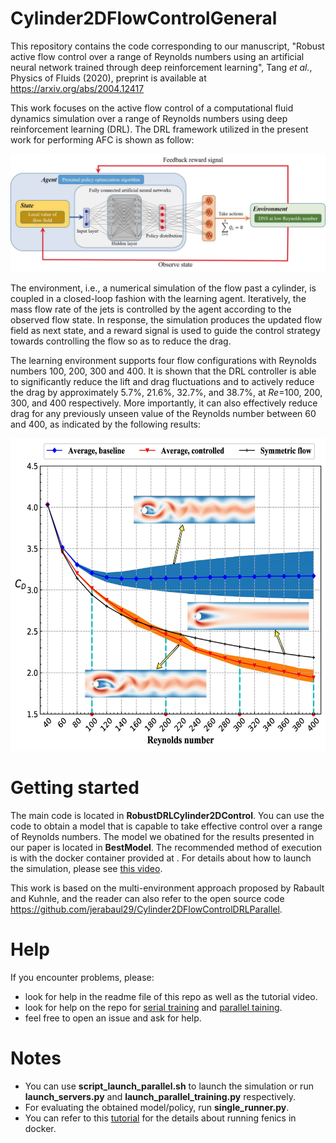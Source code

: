 # Cylinder2DFlowControlGeneral

This repository contains the code corresponding to our manuscript, "Robust
active flow control over a range of Reynolds numbers using an artificial neural
network trained through deep reinforcement learning", Tang *et al.*, Physics of
Fluids (2020), preprint is available at https://arxiv.org/abs/2004.12417

This work focuses on the active flow control of a computational fluid dynamics
simulation over a range of Reynolds numbers using deep reinforcement learning
(DRL). The DRL framework utilized in the present work for performing AFC is
shown as follow:

![DRL framework](./figure/DRLFramework.jpg)

The environment, i.e., a numerical simulation of the flow past a cylinder, is
coupled in a closed-loop fashion with the learning agent. Iteratively, the mass
flow rate of the jets is controlled by the agent according to the observed flow
state. In response, the simulation produces the updated flow field as next
state, and a reward signal is used to guide the control strategy towards
controlling the flow so as to reduce the drag. 

The learning environment supports four flow configurations with Reynolds numbers
100, 200, 300 and 400. It is shown that the DRL controller is able to
significantly reduce the lift and drag fluctuations and to actively reduce the
drag by approximately 5.7%, 21.6%, 32.7%, and 38.7%, at *Re*=100, 200, 300, and
400 respectively. More importantly, it can also effectively reduce drag for any
previously unseen value of the Reynolds number between 60 and 400, as indicated
by the following results:

<img src="./figure/RobustControl.jpg" width="600px" height="500px"/>

# Getting started

The main code is located in **RobustDRLCylinder2DControl**. You can use the code
to obtain a model that is capable to take effective control over a range of
Reynolds numbers. The model we obatined for the results presented in our paper
is located in **BestModel**. The recommended method of execution is with the
docker container provided at . For details about how to launch the simulation,
please see [this video](https://asciinema.org/a/326357).

This work is based on the multi-environment approach proposed by Rabault and
Kuhnle, and the reader can also refer to the open source code
https://github.com/jerabaul29/Cylinder2DFlowControlDRLParallel.

# Help

If you encounter problems, please:

- look for help in the readme file of this repo as well as the tutorial video.
- look for help on the repo for [serial
  training](https://github.com/jerabaul29/Cylinder2DFlowControlDRL) and
  [parallel
  taining](https://github.com/jerabaul29/Cylinder2DFlowControlDRLParallel).
- feel free to open an issue and ask for help.

# Notes
- You can use **script_launch_parallel.sh** to launch the simulation or run
  **launch_servers.py** and **launch_parallel_training.py** respectively.
- For evaluating the obtained model/policy, run **single_runner.py**.
- You can refer to this [tutorial](https://fenics-containers.readthedocs.io/en/latest/introduction.html#running-fenics-in-docker)
  for the details about running fenics in docker.